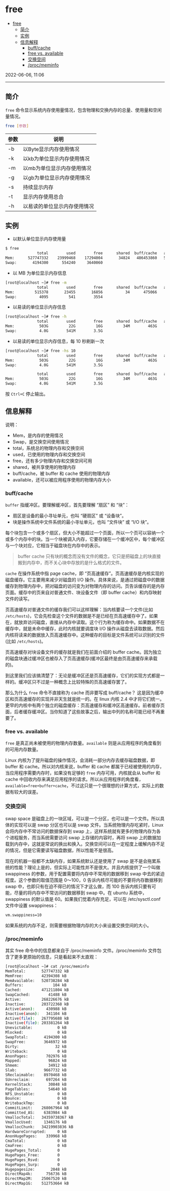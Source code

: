 # free

- [free](#free)
  - [简介](#简介)
  - [实例](#实例)
  - [信息解释](#信息解释)
    - [buff/cache](#buffcache)
    - [free vs. available](#free-vs-available)
    - [交换空间](#交换空间)
    - [/proc/meminfo](#procmeminfo)

2022-06-06, 11:06
*****

## 简介

`free` 命令显示系统内存使用量情况，包含物理和交换内存的总量、使用量和空闲量情况。

```sh
free [参数]
```

|参数|说明|
|---|---|
|-b|以Byte显示内存使用情况|
|-k|以kb为单位显示内存使用情况|
|-m|以mb为单位显示内存使用情况|
|-g|以gb为单位显示内存使用情况|
|-s|持续显示内存|
|-t|显示内存使用总合|
|-h|以易读的单位显示内存使用情况|

## 实例

- 以默认单位显示内存使用量

```sh
$ free
              total        used        free      shared  buff/cache   available
Mem:      527747332    23999468    17294004       34824   486453860   501909456
Swap:       4194300      554240     3640060
```

- 以 MB 为单位显示内存信息

```sh
[root@localhost ~]# free -m
              total        used        free      shared  buff/cache   available
Mem:         515378       23455       16856          34      475066      490127
Swap:          4095         541        3554
```

- 以易读的单位显示内存信息

```sh
[root@localhost ~]# free -h
              total        used        free      shared  buff/cache   available
Mem:           503G         22G         16G         34M        463G        478G
Swap:          4.0G        541M        3.5G
```

- 以易读的单位显示内存信息，每 10 秒刷新一次

```sh
[root@localhost ~]# free -hs 10
              total        used        free      shared  buff/cache   available
Mem:           503G         22G         16G         34M        463G        478G
Swap:          4.0G        541M        3.5G

              total        used        free      shared  buff/cache   available
Mem:           503G         22G         16G         34M        463G        478G
Swap:          4.0G        541M        3.5G
```

按 `Ctrl+C` 停止输出。

## 信息解释

说明：

- Mem，是内存的使用情况
- Swap，是交换空间使用情况
- total，系统总的物理内存和交换空间
- used，已使用的物理内存和交换空间
- free，还有多少物理内存和交换空间可用
- shared，被共享使用的物理内存
- buff/cache，被 buffer 和 cache 使用的物理内存
- available，还可以被应用程序使用的物理内存大小

### buff/cache

`buffer` 指缓冲区。要理解缓冲区，首先要理解 “扇区” 和 “块”：

- 扇区是设备的最小寻址单元，也叫 “硬扇区” 或 “设备块”。
- 块是操作系统中文件系统的最小寻址单元，也叫 “文件块” 或  “I/O 块”。

每个块包含一个或多个扇区，但大小不能超过一个页面，所以一个页可以容纳一个或多个内存中的块。当一个块被调入内存，它要存储在一个缓冲区中，每个缓冲区与一个块对应，它相当于磁盘块在内存中的表示。

> buffer cache 只有块的概念而没有文件的概念，它只是把磁盘上的块直接搬到内存中，而不关心块中存放的是什么格式的文件。

`cache` 在操作系统中指 page cache，即 “页高速缓存”。页高速缓存是内核实现的磁盘缓存。它主要用来减少对磁盘的 I/O 操作。具体来说，是通过把磁盘中的数据缓存到物理内存中，把对磁盘的访问变为对物理内存的访问。页告诉缓存的是内存页面。缓存中的页来自对普通文件、块设备文件（即 buffer cache）和内存映射文件的读写。

页高速缓存对普通文件的缓存我们可以这样理解：当内核要读一个文件(比如 `/etc/hosts`)，它会先检查这个文件的数据是不是已经在页高速缓存中了。如果在，就放弃访问磁盘，直接从内存中读取。这个行为称为缓存命中。如果数据不在缓存中，就是未命中缓存，此时内核就要调度块 I/O 操作从磁盘去读取数据。然后内核将读来的数据放入页高速缓存中。这种缓存的目标是文件系统可以识别的文件(比如 `/etc/hosts`)。

页高速缓存对块设备文件的缓存就是我们在前面介绍的 buffer cache。因为独立的磁盘块通过缓冲区也被存入了页高速缓存(缓冲区最终是由页高速缓存来承载的)。

到这里我们应该搞清楚了：无论是缓冲区还是页高速缓存，它们的实现方式都是一样的。缓冲区只不过是一种概念上比较特殊的页高速缓存罢了。

那么为什么 `free` 命令不直接称为 cache 而非要写成 buff/cache？ 这是因为缓冲区和页高速缓存的实现并非天生就是统一的。在 linux 内核 2.4 中才将它们统一。更早的内核中有两个独立的磁盘缓存：页高速缓存和缓冲区高速缓存。前者缓存页面，后者缓存缓冲区。当你知道了这些故事之后，输出中列的名称可能已经不再重要了。

### free vs. available

`free` 是真正尚未被使用的物理内存数量。`available` 则是从应用程序的角度看到的可用内存数量。

Linux 内核为了提升磁盘的操作情况，会消耗一部分内存去缓存磁盘数据，即 buffer 和 cache。所以对内核来说，buffer 和 cache 都属于已经被使用的内存，当应用程序需要内存时，如果没有足够的 `free` 内存可用，内核就会从 buffer 和 cache 中回收内存来满足应用程序的请求。所以从应用程序的角度看，`available=free+buffer+cache`，不过这只是一个很理想的计算方式，实际上的数据有较大的误差。

### 交换空间

swap space 是磁盘上的一块区域，可以是一个分区，也可以是一个文件。所以具体的实现可以是 swap 分区也可以是 swap 文件。当系统物理内存吃紧时，Linux 会将内存中不常访问的数据保存到 swap 上，这样系统就有更多的物理内存为各个进程服务，而当系统需要访问 swap 上存储的内容时，再将 swap 上的数据加载到内存中，这就是常说的换出和换入。交换空间可以在一定程度上缓解内存不足的情况，但是它需要读写磁盘数据，所以性能不是很高。

现在的机器一般都不太缺内存，如果系统默认还是使用了 swap 是不是会拖累系统的性能？理论上是的，但实际上可能性并不是很大。并且内核提供了一个叫做 swappiness 的参数，用于配置需要将内存中不常用的数据移到 swap 中去的紧迫程度。这个参数的取值范围是 0～100，0 告诉内核尽可能的不要将内存数据移到 swap 中，也即只有在迫不得已的情况下才这么做，而 100 告诉内核只要有可能，尽量的将内存中不常访问的数据移到 swap 中。在 ubuntu 系统中，swappiness 的默认值是 60。如果我们觉着内存充足，可以在 /etc/sysctl.conf 文件中设置 swappiness：

```sh
vm.swappiness=10
```

如果系统的内存不足，则需要根据物理内存的大小来设置交换空间的大小。

### /proc/meminfo

其实 free 命令中的信息都来自于 /proc/meminfo 文件。/proc/meminfo 文件包含了更多更原始的信息，只是看起来不太直观：

```sh
[root@localhost ~]# cat /proc/meminfo
MemTotal:       527747332 kB
MemFree:        42394308 kB
MemAvailable:   520738284 kB
Buffers:             104 kB
Cached:         471211804 kB
SwapCached:        41488 kB
Active:         268226676 kB
Inactive:       203722368 kB
Active(anon):     430988 kB
Inactive(anon):   341104 kB
Active(file):   267795688 kB
Inactive(file): 203381264 kB
Unevictable:           0 kB
Mlocked:               0 kB
SwapTotal:       4194300 kB
SwapFree:        3646972 kB
Dirty:                32 kB
Writeback:             0 kB
AnonPages:        702976 kB
Mapped:            96824 kB
Shmem:             34912 kB
Slab:            9667732 kB
SReclaimable:    8970468 kB
SUnreclaim:       697264 kB
KernelStack:       30848 kB
PageTables:        54640 kB
NFS_Unstable:          0 kB
Bounce:                0 kB
WritebackTmp:          0 kB
CommitLimit:    268067964 kB
Committed_AS:    6383984 kB
VmallocTotal:   34359738367 kB
VmallocUsed:     1346176 kB
VmallocChunk:   34219903836 kB
HardwareCorrupted:     0 kB
AnonHugePages:    339968 kB
CmaTotal:              0 kB
CmaFree:               0 kB
HugePages_Total:       0
HugePages_Free:        0
HugePages_Rsvd:        0
HugePages_Surp:        0
Hugepagesize:       2048 kB
DirectMap4k:      756736 kB
DirectMap2M:    25067520 kB
DirectMap1G:    512753664 kB
```
